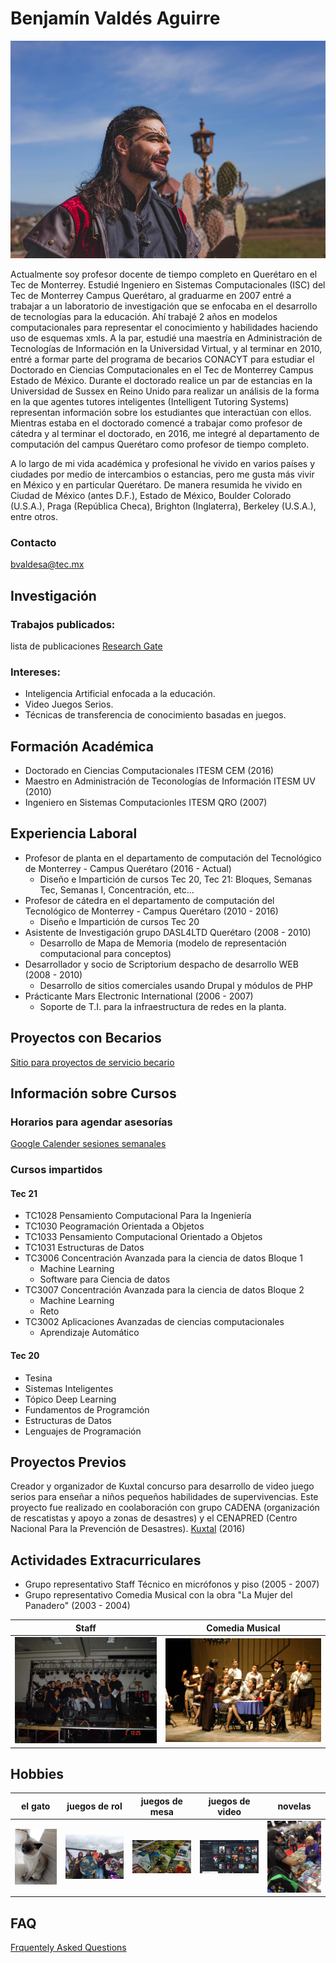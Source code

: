 # Benjamín Valdés Aguirre

<img src="images/foto.jpg" width = 512 height= 348 >

Actualmente soy profesor docente de tiempo completo en Querétaro en el Tec de Monterrey. Estudié Ingeniero en Sistemas Computacionales (ISC) del Tec de Monterrey Campus Querétaro, al graduarme en 2007 entré a trabajar a un laboratorio de investigación que se enfocaba en el desarrollo de tecnologías para la educación. Ahí trabajé 2 años en modelos computacionales para representar el conocimiento y habilidades haciendo uso de esquemas xmls. A la par, estudié una maestría en Administración de Tecnologías de Información en la Universidad Virtual, y al terminar en 2010, entré a formar parte del programa de becarios CONACYT para estudiar el Doctorado en Ciencias Computacionales en el Tec de Monterrey Campus Estado de México. Durante el doctorado realice un par de estancias en la Universidad de Sussex en Reino Unido para realizar un análisis de la forma en la que agentes tutores inteligentes (Intelligent Tutoring Systems) representan información sobre los estudiantes que interactúan con ellos. Mientras estaba en el doctorado comencé a trabajar como profesor de cátedra y al terminar el doctorado, en 2016, me integré al departamento de computación del campus Querétaro como profesor de tiempo completo.

A lo largo de mi vida académica y profesional he vivido en varios países y ciudades por medio de intercambios o estancias, pero me gusta más vivir en México y en particular Querétaro. De manera resumida he vivido en Ciudad de México (antes D.F.), Estado de México, Boulder Colorado (U.S.A.), Praga (República Checa), Brighton (Inglaterra), Berkeley (U.S.A.), entre otros. 

### Contacto
bvaldesa@tec.mx

## Investigación

### Trabajos publicados: 
lista de publicaciones [Research Gate](https://www.researchgate.net/profile/Benjamin-Valdes-2)

### Intereses:

- Inteligencia Artificial enfocada a la educación.
- Video Juegos Serios.
- Técnicas de transferencia de conocimiento basadas en juegos.

## Formación Académica

- Doctorado en Ciencias Computacionales   ITESM CEM (2016)
- Maestro en Administración de Teconologías de Información ITESM UV (2010)
- Ingeniero en Sistemas Computacionles  ITESM QRO (2007)

## Experiencia Laboral

- Profesor de planta en el departamento de computación del Tecnológico de Monterrey - Campus Querétaro (2016 - Actual)
   * Diseño e Impartición de cursos Tec 20, Tec 21: Bloques, Semanas Tec, Semanas I, Concentración, etc...
- Profesor de cátedra en el departamento de computación del Tecnológico de Monterrey - Campus Querétaro (2010 - 2016)
   * Diseño e Impartición de cursos Tec 20
- Asistente de Investigación grupo DASL4LTD Querétaro (2008 - 2010)
   * Desarrollo de Mapa de Memoria (modelo de representación computacional para conceptos)
- Desarrollador y socio de Scriptorium despacho de desarrollo WEB (2008 - 2010)
   * Desarrollo de sitios comerciales usando Drupal y módulos de PHP
- Prácticante Mars Electronic International (2006 - 2007) 
   * Soporte de T.I. para la infraestructura de redes en la planta.

## Proyectos con Becarios

[Sitio para proyectos de servicio becario](benjaminva.github.io/Becarios)

## Información sobre Cursos 

### Horarios para agendar asesorías

[Google Calender sesiones semanales](https://qrgo.page.link/M6HNX)

### Cursos impartidos

#### Tec 21

- TC1028 Pensamiento Computacional Para la Ingeniería
- TC1030 Peogramación Orientada a Objetos
- TC1033 Pensamiento Computacional Orientado a Objetos
- TC1031 Estructuras de Datos
- TC3006  Concentración Avanzada para la ciencia de datos Bloque 1
   * Machine Learning
   * Software para Ciencia de datos
- TC3007  Concentración Avanzada para la ciencia de datos Bloque 2
   *  Machine Learning
   *  Reto
- TC3002  Aplicaciones Avanzadas de ciencias computacionales
   *  Aprendizaje Automático
 
#### Tec 20

  - Tesina 
  - Sistemas Inteligentes
  - Tópico Deep Learning
  - Fundamentos de Programción
  - Estructuras de Datos
  - Lenguajes de Programación
  
## Proyectos Previos

Creador y organizador de Kuxtal concurso para desarrollo de video juego serios para enseñar a niños pequeños habilidades de supervivencias. Este proyecto fue realizado en coolaboración con grupo CADENA (organización de rescatistas y apoyo a zonas de desastres) y el CENAPRED (Centro Nacional Para la Prevención de Desastres).   [Kuxtal](http://kuxtalvideojuegos.weebly.com/)  (2016)

## Actividades Extracurriculares

- Grupo representativo Staff Técnico en micrófonos y piso (2005 - 2007) 
- Grupo representativo Comedia Musical con la obra "La Mujer del Panadero" (2003 - 2004) 

| Staff | Comedia Musical |
| :---------: | :---------: |
| ![](images/staff.jpg) | ![](images/pandaero.jpg) |


## Hobbies


| el gato  | juegos de rol | juegos de mesa | juegos de video | novelas |
| :---------: | :---------: |  :---------: | :---------: |  :---------: |
| ![](images/taro.jpg) | ![](images/feria.jpg) | ![](images/vikings.jpg) | ![](images/games.jpg) | ![](images/books.jpg) |

## FAQ
[Frquentely Asked Questions](benjaminva.github.io/FAQ)
